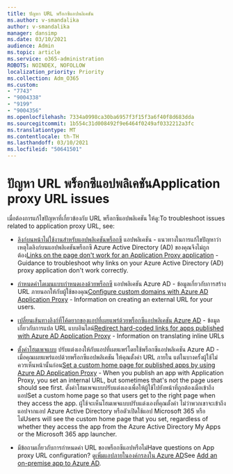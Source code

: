 ```yaml
---
title: ปัญหา URL พร็อกซีแอปพลิเคชัน
ms.author: v-smandalika
author: v-smandalika
manager: dansimp
ms.date: 03/10/2021
audience: Admin
ms.topic: article
ms.service: o365-administration
ROBOTS: NOINDEX, NOFOLLOW
localization_priority: Priority
ms.collection: Adm_O365
ms.custom:
- "7743"
- "9004338"
- "9199"
- "9004356"
ms.openlocfilehash: 7334a0998ca30ba6957f3f15f3a6f40f8d683dda
ms.sourcegitcommit: 1b554c31d008492f9e6464f0249af0332212a3fc
ms.translationtype: MT
ms.contentlocale: th-TH
ms.lasthandoff: 03/10/2021
ms.locfileid: "50641501"
---
```

# <a name="application-proxy-url-issues"></a><span data-ttu-id="5cb19-102">ปัญหา URL พร็อกซีแอปพลิเคชัน</span><span class="sxs-lookup"><span data-stu-id="5cb19-102">Application proxy URL issues</span></span>

<span data-ttu-id="5cb19-103">เมื่อต้องการแก้ไขปัญหาที่เกี่ยวข้องกับ URL พร็อกซีแอปพลิเคชัน ให้ดู:</span><span class="sxs-lookup"><span data-stu-id="5cb19-103">To troubleshoot issues related to application proxy URL, see:</span></span>

- <span data-ttu-id="5cb19-104">[ลิงก์บนหน้าไม่ใช้งานสําหรับแอปพลิเคชันพร็อกซี](https://docs.microsoft.com/azure/active-directory/manage-apps/application-proxy-page-links-broken-problem)  แอปพลิเคชัน - แนวทางในการแก้ไขปัญหาว่าเหตุใดลิงก์บนแอปพลิเคชันพร็อกซี Azure Active Directory (AD) ของคุณจึงไม่ถูกต้อง</span><span class="sxs-lookup"><span data-stu-id="5cb19-104">[Links on the page don't work for an Application Proxy application](https://docs.microsoft.com/azure/active-directory/manage-apps/application-proxy-page-links-broken-problem)  - Guidance to troubleshoot why links on your Azure Active Directory (AD) proxy application don't work correctly.</span></span>

- <span data-ttu-id="5cb19-105">[กําหนดค่าโดเมนแบบกําหนดเองด้วยพร็อกซี](https://docs.microsoft.com/azure/active-directory/manage-apps/application-proxy-configure-custom-domain)  แอปพลิเคชัน Azure AD - ข้อมูลเกี่ยวกับการสร้าง URL ภายนอกให้กับผู้ใช้ของคุณ</span><span class="sxs-lookup"><span data-stu-id="5cb19-105">[Configure custom domains with Azure AD Application Proxy](https://docs.microsoft.com/azure/active-directory/manage-apps/application-proxy-configure-custom-domain)  - Information on creating an external URL for your users.</span></span>

- <span data-ttu-id="5cb19-106">[เปลี่ยนเส้นทางลิงก์ที่โค้ดยากของแอปที่เผยแพร่ด้วยพร็อกซีแอปพลิเคชัน Azure AD](https://docs.microsoft.com/azure/active-directory/manage-apps/application-proxy-configure-hard-coded-link-translation)  - ข้อมูลเกี่ยวกับการแปล URL แบบอินไลน์</span><span class="sxs-lookup"><span data-stu-id="5cb19-106">[Redirect hard-coded links for apps published with Azure AD Application Proxy](https://docs.microsoft.com/azure/active-directory/manage-apps/application-proxy-configure-hard-coded-link-translation)  - Information on translating inline URLs</span></span>

- <span data-ttu-id="5cb19-107">[ตั้งค่าโฮมเพจแบบ](https://docs.microsoft.com/azure/active-directory/manage-apps/application-proxy-configure-custom-home-page#change-the-home-page-in-the-azure-portal) ปรับแต่งเองให้กับแอปที่เผยแพร่โดยใช้พร็อกซีแอปพลิเคชัน Azure AD - เมื่อคุณเผยแพร่แอปด้วยพร็อกซีแอปพลิเคชัน ให้คุณตั้งค่า URL ภายใน แต่ในบางครั้งผู้ใช้ไม่ควรเห็นหน้านั้นก่อน</span><span class="sxs-lookup"><span data-stu-id="5cb19-107">[Set a custom home page for published apps by using Azure AD Application Proxy](https://docs.microsoft.com/azure/active-directory/manage-apps/application-proxy-configure-custom-home-page#change-the-home-page-in-the-azure-portal) - When you publish an app with Application Proxy, you set an internal URL, but sometimes that's not the page users should see first.</span></span> <span data-ttu-id="5cb19-108">ตั้งค่าโฮมเพจแบบปรับแต่งเองเพื่อให้ผู้ใช้ไปยังหน้าที่ถูกต้องเมื่อเข้าถึงแอป</span><span class="sxs-lookup"><span data-stu-id="5cb19-108">Set a custom home page so that users get to the right page when they access the app.</span></span> <span data-ttu-id="5cb19-109">ผู้ใช้จะเห็นโฮมเพจแบบปรับแต่งเองที่คุณตั้งค่า ไม่ว่าพวกเขาจะเข้าถึงแอปจากแอป Azure Active Directory หรือตัวเปิดใช้แอป Microsoft 365 หรือไม่</span><span class="sxs-lookup"><span data-stu-id="5cb19-109">Users will see the custom home page that you set, regardless of whether they access the app from the Azure Active Directory My Apps or the Microsoft 365 app launcher.</span></span>

- <span data-ttu-id="5cb19-110">มีข้อถามเกี่ยวกับการกําหนดค่า URL ของพร็อกซีแอปหรือไม่</span><span class="sxs-lookup"><span data-stu-id="5cb19-110">Have questions on App proxy URL configuration?</span></span> <span data-ttu-id="5cb19-111">ดู[เพิ่มแอปภายในองค์กรลงใน Azure AD](https://docs.microsoft.com/azure/active-directory/manage-apps/application-proxy-add-on-premises-application#add-an-on-premises-app-to-azure-ad)</span><span class="sxs-lookup"><span data-stu-id="5cb19-111">See [Add an on-premise app to Azure AD](https://docs.microsoft.com/azure/active-directory/manage-apps/application-proxy-add-on-premises-application#add-an-on-premises-app-to-azure-ad).</span></span>
 

